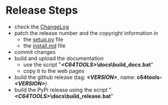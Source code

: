 Release Steps
=============

* check the [ChangeLog](https://github.com/dkrajzew/c64tools/blob/master/docs/mkdocs/changes.md)
* patch the release number and the copyright information in
    * the [setup.py](https://github.com/dkrajzew/c64tools/blob/master/setup.py) file
    * the [install.md](https://github.com/dkrajzew/c64tools/blob/master/docs/mkdocs/install.md) file
* commit changes
* build and upload the documentation
    * use the script "___&lt;C64TOOLS&gt;_\docs\build_docs.bat__"
    * copy it to the web pages
* build the github release (tag: ___&lt;VERSION&gt;___, name: __c64tools-_&lt;VERSION&gt;___)
* build the PyPi release using the script "___&lt;C64TOOLS&gt;_\docs\build_release.bat__"